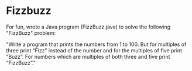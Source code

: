 # Fizzbuzz

For fun, wrote a Java program (FizzBuzz.java) to solve the following "FizzBuzz" problem:

"Write a program that prints the numbers from 1 to 100. But for multiples of three print “Fizz”
instead of the number and for the multiples of five print “Buzz”. For numbers which are multiples of both
three and five print “FizzBuzz”."
